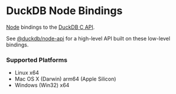# DuckDB Node Bindings

[Node](https://nodejs.org/) bindings to the [DuckDB C API](https://duckdb.org/docs/api/c/overview).

See [@duckdb/node-api](https://www.npmjs.com/package/@duckdb/node-api) for a high-level API built on these low-level bindings.

### Supported Platforms

- Linux x64
- Mac OS X (Darwin) arm64 (Apple Silicon)
- Windows (Win32) x64
